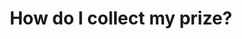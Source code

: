 ---
type: faq
order: 12
title: How do I collect my prize?
answer: >
  Congratulations! If your team places in the top three, your prize will be awarded as gift cards (not cash), with a total value based on your winning tier. The gift cards will be emailed to each team. The event organizers will reach out to guide you through the process. How you choose to divide the prize among your team is entirely up to you.
---